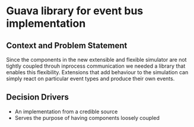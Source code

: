 # Guava library for event bus implementation

## Context and Problem Statement

Since the components in the new extensible and flexible simulator are not tightly coupled throuh inprocess communication we needed a library that enables this flexibility. Extensions that add behaviour to the simulation can simply react on particular event types and produce their own events. 

## Decision Drivers <!-- optional -->

* An implementation from a credible source
* Serves the purpose of having components loosely coupled 

